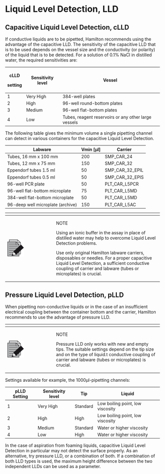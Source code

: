 # Liquid Level Detection, LLD

## Capacitive Liquid Level Detection, cLLD

If conductive liquids are to be pipetted, Hamilton recommends using the advantage of the capacitive LLD. The sensitivity of the capacitive LLD that is to be used depends on the vessel size and the conductivity (or polarity) of the liquid that is to be detected. For a solution of 0.1% NaCl in distilled water, the required sensitivities are:

| <p>cLLD</p><p>setting</p> | Sensitivity level | Vessel                                               |
| ------------------------- | ----------------- | ---------------------------------------------------- |
| 1                         | Very High         | 384-well plates                                      |
| 2                         | High              | 96-well round-bottom plates                          |
| 3                         | Medium            | 96-well flat-bottom plates                           |
| 4                         | Low               | Tubes, reagent reservoirs or any other large vessels |

The following table gives the minimum volume a single pipetting channel can detect in various containers for the capacitive Liquid Level Detection.

| Labware                           | Vmin \[µl] | Carrier            |
| --------------------------------- | ---------- | ------------------ |
| Tubes, 16 mm x 100 mm             | 200        | SMP\_CAR\_24       |
| Tubes, 12 mm x 75 mm              | 150        | SMP\_CAR\_32       |
| Eppendorf tubes 1.5 ml            | 50         | SMP\_CAR\_32\_EPIL |
| Eppendorf tubes 0.5 ml            | 50         | SMP\_CAR\_32\_EPIS |
| 96-well PCR plate                 | 50         | PLT\_CAR\_L5PCR    |
| 96-well flat-bottom microplate    | 75         | PLT\_CAR\_L5MD     |
| 384-well flat-bottom microplate   | 50         | PLT\_CAR\_L5MD     |
| 96-deep well microplate (archive) | 150        | PLT\_CAR\_L5AC     |

<table data-header-hidden><thead><tr><th width="145"></th><th></th></tr></thead><tbody><tr><td><img src="../../../../../.gitbook/assets/image (10) (1) (1) (1) (1) (1) (1) (1) (1) (1).png" alt="" data-size="original"></td><td><p>NOTE</p><p>Using an ionic buffer in the assay in place of distilled water may help to overcome Liquid Level Detection problems.</p><p>Use only original Hamilton labware carriers, disposables or needles. For a proper capacitive Liquid Level Detection, a sufficient conductive coupling of carrier and labware (tubes or microplates) is crucial.</p></td></tr></tbody></table>

## Pressure Liquid Level Detection, pLLD

When pipetting non-conductive liquids or in the case of an insufficient electrical coupling between the container bottom and the carrier, Hamilton recommends to use the advantage of pressure LLD.

<table data-header-hidden><thead><tr><th width="145"></th><th></th></tr></thead><tbody><tr><td><img src="../../../../../.gitbook/assets/image (10) (1) (1) (1) (1) (1) (1) (1) (1) (1).png" alt="" data-size="original"></td><td><p>NOTE</p><p>Pressure LLD only works with new and empty tips. The suitable settings depend on the tip size and on the type of liquid.t conductive coupling of carrier and labware (tubes or microplates) is crucial.</p></td></tr></tbody></table>

Settings available for example, the 1000µl-pipetting channels:

| pLLD Setting | Sensitivity level | Tip      | Liquid                           |
| ------------ | ----------------- | -------- | -------------------------------- |
| 1            | Very High         | Standard | Low boiling point, low viscosity |
| 2            | High              | High     | Low boiling point, low viscosity |
| 3            | Medium            | Standard | Water or higher viscosity        |
| 4            | Low               | High     | Water or higher viscosity        |

In the case of aspiration from foaming liquids, capacitive Liquid Level Detection in particular may not detect the surface properly. As an alternative, try pressure LLD, or a combination of both. If a combination of both LLD types is used, the maximum height difference between the two independent LLDs can be used as a parameter.
